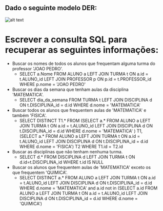 ## Dado o seguinte modelo DER:

![alt text](https://https://github.com/gfjgabriel/esparta-internship/blob/master/SQL-exercise/DER.png?raw=true "Title")

# Escrever a consulta SQL para recuperar as seguintes informações:
- Buscar os nomes de todos os alunos que frequentam alguma turma do professor 'JOAO PEDRO'.
     - SELECT a.Nome FROM ALUNO a LEFT JOIN TURMA t ON a.id = t.ALUNO_id LEFT JOIN PROFESSOR p ON p.id = t.PROFESSOR_id WHERE p.nome = 'JOAO PEDRO'
- Buscar os dias da semana que tenham aulas da disciplina 'MATEMATICA'.
     - SELECT dia_da_semana FROM TURMA t LEFT JOIN DISCIPLINA d ON t.DISCIPLINA_id = d.id WHERE d.nome = 'MATEMATICA'
- Buscar todos os alunos que frequentem aulas de 'MATEMATICA' e também 'FISICA'.
     - SELECT DISTINCT T1.* FROM (SELECT a.* FROM ALUNO a LEFT JOIN TURMA t ON a.id = t.ALUNO_id LEFT JOIN DISCIPLINA d ON t.DISCIPLINA_id = d.id WHERE d.nome = 'MATEMATICA' ) T1, (SELECT a.* FROM ALUNO a LEFT JOIN TURMA t ON a.id = t.ALUNO_id LEFT JOIN DISCIPLINA d ON t.DISCIPLINA_id = d.id WHERE d.nome = 'FISICA') T2 WHERE T1.id = T2.id
- Buscar as disciplinas que não tenham nenhuma turma.
     - SELECT d.* FROM DISCIPLINA d LEFT JOIN TURMA t ON d.id=t.DISCIPLINA_id WHERE t.id IS NULL
- Buscar os alunos que frequentem aulas de 'MATEMATICA' exceto os que frequentem 'QUIMICA'.
     - SELECT DISTINCT a.* FROM ALUNO a LEFT JOIN TURMA t ON a.id = t.ALUNO_id LEFT JOIN DISCIPLINA d ON t.DISCIPLINA_id = d.id WHERE d.nome = 'MATEMATICA' and a.id not in (SELECT a.id FROM ALUNO a LEFT JOIN TURMA t ON a.id = t.ALUNO_id LEFT JOIN DISCIPLINA d ON t.DISCIPLINA_id = d.id WHERE d.nome = 'QUIMICA')
